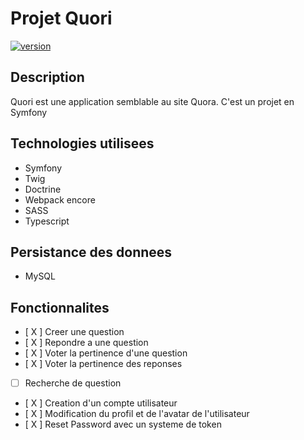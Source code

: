 # Projet Quori

[![version](https://img.shields.io/badge/version-1.0.0-yellow.svg)](https://semver.org)

## Description
Quori est une application semblable au site Quora.
C'est un projet en Symfony

## Technologies utilisees
* Symfony
* Twig
* Doctrine
* Webpack encore
* SASS
* Typescript

## Persistance des donnees
- MySQL

## Fonctionnalites
- [ X ] Creer une question
- [ X ] Repondre a une question
- [ X ] Voter la pertinence d'une question
- [ X ] Voter la pertinence des reponses
- [  ] Recherche de question
- [ X ] Creation d'un compte utilisateur
- [ X ] Modification du profil et de l'avatar de l'utilisateur
- [ X ] Reset Password avec un systeme de token